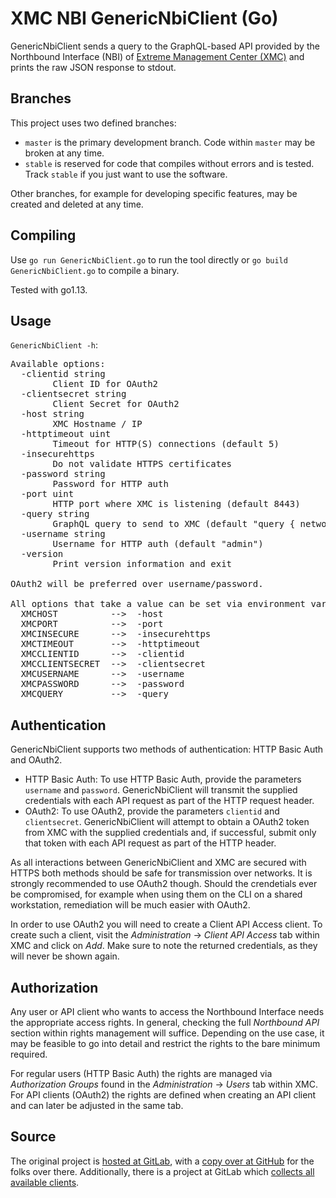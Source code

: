 # XMC NBI GenericNbiClient (Go)

GenericNbiClient sends a query to the GraphQL-based API provided by the Northbound Interface (NBI) of [Extreme Management Center (XMC)](https://www.extremenetworks.com/product/extreme-management-center/) and prints the raw JSON response to stdout.

## Branches

This project uses two defined branches:

  * `master` is the primary development branch. Code within `master` may be broken at any time.
  * `stable` is reserved for code that compiles without errors and is tested. Track `stable` if you just want to use the software.

Other branches, for example for developing specific features, may be created and deleted at any time.

## Compiling

Use `go run GenericNbiClient.go` to run the tool directly or `go build GenericNbiClient.go` to compile a binary.

Tested with go1.13.

## Usage

`GenericNbiClient -h`:

<pre>
Available options:
  -clientid string
        Client ID for OAuth2
  -clientsecret string
        Client Secret for OAuth2
  -host string
        XMC Hostname / IP
  -httptimeout uint
        Timeout for HTTP(S) connections (default 5)
  -insecurehttps
        Do not validate HTTPS certificates
  -password string
        Password for HTTP auth
  -port uint
        HTTP port where XMC is listening (default 8443)
  -query string
        GraphQL query to send to XMC (default "query { network { devices { up ip sysName nickName } } }")
  -username string
        Username for HTTP auth (default "admin")
  -version
        Print version information and exit

OAuth2 will be preferred over username/password.

All options that take a value can be set via environment variables:
  XMCHOST          -->  -host
  XMCPORT          -->  -port
  XMCINSECURE      -->  -insecurehttps
  XMCTIMEOUT       -->  -httptimeout
  XMCCLIENTID      -->  -clientid
  XMCCLIENTSECRET  -->  -clientsecret
  XMCUSERNAME      -->  -username
  XMCPASSWORD      -->  -password
  XMCQUERY         -->  -query
</pre>

## Authentication

GenericNbiClient supports two methods of authentication: HTTP Basic Auth and OAuth2.

  * HTTP Basic Auth: To use HTTP Basic Auth, provide the parameters `username` and `password`. GenericNbiClient will transmit the supplied credentials with each API request as part of the HTTP request header.
  * OAuth2: To use OAuth2, provide the parameters `clientid` and `clientsecret`. GenericNbiClient will attempt to obtain a OAuth2 token from XMC with the supplied credentials and, if successful, submit only that token with each API request as part of the HTTP header.

As all interactions between GenericNbiClient and XMC are secured with HTTPS both methods should be safe for transmission over networks. It is strongly recommended to use OAuth2 though. Should the crendetials ever be compromised, for example when using them on the CLI on a shared workstation, remediation will be much easier with OAuth2.

In order to use OAuth2 you will need to create a Client API Access client. To create such a client, visit the _Administration_ -> _Client API Access_ tab within XMC and click on _Add_. Make sure to note the returned credentials, as they will never be shown again.

## Authorization

Any user or API client who wants to access the Northbound Interface needs the appropriate access rights. In general, checking the full _Northbound API_ section within rights management will suffice. Depending on the use case, it may be feasible to go into detail and restrict the rights to the bare minimum required.

For regular users (HTTP Basic Auth) the rights are managed via _Authorization Groups_ found in the _Administration_ -> _Users_ tab within XMC. For API clients (OAuth2) the rights are defined when creating an API client and can later be adjusted in the same tab.

## Source

The original project is [hosted at GitLab](https://gitlab.com/rbrt-weiler/xmc-nbi-genericnbiclient-go), with a [copy over at GitHub](https://github.com/rbrt-weiler/xmc-nbi-genericnbiclient-go) for the folks over there. Additionally, there is a project at GitLab which [collects all available clients](https://gitlab.com/rbrt-weiler/xmc-nbi-clients).
